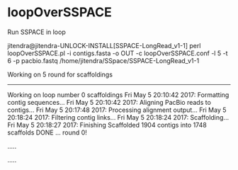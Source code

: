 # loopOverSSPACE
Run SSPACE in loop

jitendra@jitendra-UNLOCK-INSTALL[SSPACE-LongRead_v1-1] perl loopOverSSPACE.pl -i contigs.fasta -o OUT -c loopOverSSPACE.conf -l 5
-t 6 -p pacbio.fastq
/home/jitendra/SSpace/SSPACE-LongRead_v1-1

Working on 5 round for scaffoldings 
_______

Working on loop number 0 scaffoldings
Fri May  5 20:10:42 2017: Formatting contig sequences...
Fri May  5 20:10:42 2017: Aligning PacBio reads to contigs...
Fri May  5 20:17:48 2017: Processing alignment output...
Fri May  5 20:18:24 2017: Filtering contig links...
Fri May  5 20:18:24 2017: Scaffolding...
Fri May  5 20:18:27 2017: Finishing
Scaffolded 1904 contigs into 1748 scaffolds
DONE ... round 0!

.....

.....

